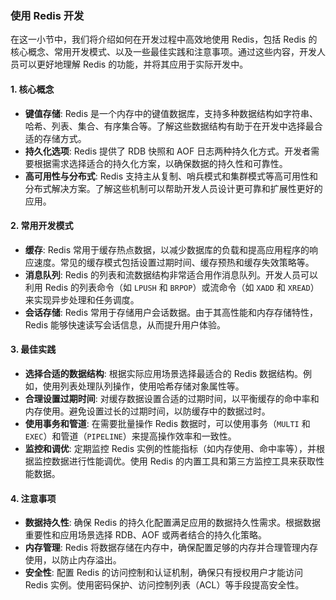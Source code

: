 ### 使用 Redis 开发

在这一小节中，我们将介绍如何在开发过程中高效地使用 Redis，包括 Redis 的核心概念、常用开发模式、以及一些最佳实践和注意事项。通过这些内容，开发人员可以更好地理解 Redis 的功能，并将其应用于实际开发中。

#### 1. **核心概念**

- **键值存储**: Redis 是一个内存中的键值数据库，支持多种数据结构如字符串、哈希、列表、集合、有序集合等。了解这些数据结构有助于在开发中选择最合适的存储方式。
- **持久化选项**: Redis 提供了 RDB 快照和 AOF 日志两种持久化方式。开发者需要根据需求选择适合的持久化方案，以确保数据的持久性和可靠性。
- **高可用性与分布式**: Redis 支持主从复制、哨兵模式和集群模式等高可用性和分布式解决方案。了解这些机制可以帮助开发人员设计更可靠和扩展性更好的应用。

#### 2. **常用开发模式**

- **缓存**: Redis 常用于缓存热点数据，以减少数据库的负载和提高应用程序的响应速度。常见的缓存模式包括设置过期时间、缓存预热和缓存失效策略等。
- **消息队列**: Redis 的列表和流数据结构非常适合用作消息队列。开发人员可以利用 Redis 的列表命令（如 `LPUSH` 和 `BRPOP`）或流命令（如 `XADD` 和 `XREAD`）来实现异步处理和任务调度。
- **会话存储**: Redis 常用于存储用户会话数据。由于其高性能和内存存储特性，Redis 能够快速读写会话信息，从而提升用户体验。

#### 3. **最佳实践**

- **选择合适的数据结构**: 根据实际应用场景选择最适合的 Redis 数据结构。例如，使用列表处理队列操作，使用哈希存储对象属性等。
- **合理设置过期时间**: 对缓存数据设置合适的过期时间，以平衡缓存的命中率和内存使用。避免设置过长的过期时间，以防缓存中的数据过时。
- **使用事务和管道**: 在需要批量操作 Redis 数据时，可以使用事务（`MULTI` 和 `EXEC`）和管道（`PIPELINE`）来提高操作效率和一致性。
- **监控和调优**: 定期监控 Redis 实例的性能指标（如内存使用、命中率等），并根据监控数据进行性能调优。使用 Redis 的内置工具和第三方监控工具来获取性能数据。

#### 4. **注意事项**

- **数据持久性**: 确保 Redis 的持久化配置满足应用的数据持久性需求。根据数据重要性和应用场景选择 RDB、AOF 或两者结合的持久化策略。
- **内存管理**: Redis 将数据存储在内存中，确保配置足够的内存并合理管理内存使用，以防止内存溢出。
- **安全性**: 配置 Redis 的访问控制和认证机制，确保只有授权用户才能访问 Redis 实例。使用密码保护、访问控制列表（ACL）等手段提高安全性。

